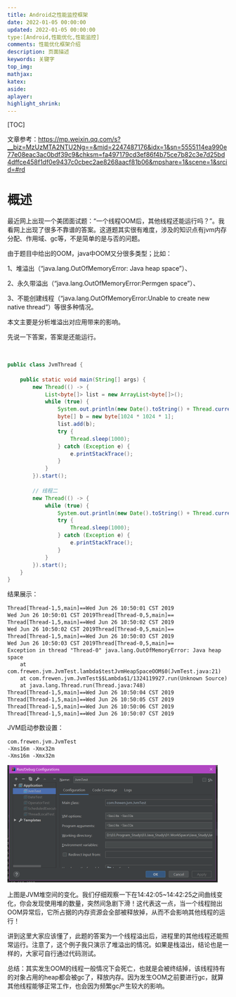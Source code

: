 ```yaml
---
title: Android之性能监控框架
date: 2022-01-05 00:00:00
updated: 2022-01-05 00:00:00
type:[Android,性能优化,性能监控]
comments: 性能优化框架介绍
description: 页面描述
keywords: 关键字
top_img:
mathjax:
katex:
aside:
aplayer:
highlight_shrink:
---
```


[TOC]



文章参考：https://mp.weixin.qq.com/s?__biz=MzUzMTA2NTU2Ng==&mid=2247487176&idx=1&sn=5555114ea990e77e08eac3ac0bdf39c9&chksm=fa497179cd3ef86f4b75ce7b82c3e7d25bd4dffce458f1df0e9437c0cbec2ae8268aacf81b06&mpshare=1&scene=1&srcid=#rd

# 概述

最近网上出现一个美团面试题：“一个线程OOM后，其他线程还能运行吗？”。我看网上出现了很多不靠谱的答案。这道题其实很有难度，涉及的知识点有jvm内存分配、作用域、gc等，不是简单的是与否的问题。

由于题目中给出的OOM，java中OOM又分很多类型；比如：

1、堆溢出（“java.lang.OutOfMemoryError: Java heap space”）、

2、永久带溢出（“java.lang.OutOfMemoryError:Permgen space”）、

3、不能创建线程（“java.lang.OutOfMemoryError:Unable to create new native thread”）等很多种情况。

本文主要是分析堆溢出对应用带来的影响。

先说一下答案，答案是还能运行。

​      

```java
public class JvmThread {

    public static void main(String[] args) {
        new Thread(() -> {
            List<byte[]> list = new ArrayList<byte[]>();
            while (true) {
                System.out.println(new Date().toString() + Thread.currentThread() + "==");
                byte[] b = new byte[1024 * 1024 * 1];
                list.add(b);
                try {
                    Thread.sleep(1000);
                } catch (Exception e) {
                    e.printStackTrace();
                }
            }
        }).start();

        // 线程二
        new Thread(() -> {
            while (true) {
                System.out.println(new Date().toString() + Thread.currentThread() + "==");
                try {
                    Thread.sleep(1000);
                } catch (Exception e) {
                    e.printStackTrace();
                }
            }
        }).start();
    }
}
```

结果展示：

```
Thread[Thread-1,5,main]==Wed Jun 26 10:50:01 CST 2019
Wed Jun 26 10:50:01 CST 2019Thread[Thread-0,5,main]==
Thread[Thread-1,5,main]==Wed Jun 26 10:50:02 CST 2019
Wed Jun 26 10:50:02 CST 2019Thread[Thread-0,5,main]==
Thread[Thread-1,5,main]==Wed Jun 26 10:50:03 CST 2019
Wed Jun 26 10:50:03 CST 2019Thread[Thread-0,5,main]==
Exception in thread "Thread-0" java.lang.OutOfMemoryError: Java heap space
	at com.frewen.jvm.JvmTest.lambda$testJvmHeapSpaceOOM$0(JvmTest.java:21)
	at com.frewen.jvm.JvmTest$$Lambda$1/1324119927.run(Unknown Source)
	at java.lang.Thread.run(Thread.java:748)
Thread[Thread-1,5,main]==Wed Jun 26 10:50:04 CST 2019
Thread[Thread-1,5,main]==Wed Jun 26 10:50:05 CST 2019
Thread[Thread-1,5,main]==Wed Jun 26 10:50:06 CST 2019
Thread[Thread-1,5,main]==Wed Jun 26 10:50:07 CST 2019
```



JVM启动参数设置：

```
com.frewen.jvm.JvmTest
-Xms16m -Xmx32m
-Xms16m -Xmx32m
```



<img src="images/image-20220307085905269.png" alt="image-20220307085905269" style="zoom:50%;" />



上图是JVM堆空间的变化。我们仔细观察一下在14:42:05~14:42:25之间曲线变化，你会发现使用堆的数量，突然间急剧下滑！这代表这一点，当一个线程抛出OOM异常后，它所占据的内存资源会全部被释放掉，从而不会影响其他线程的运行！

讲到这里大家应该懂了，此题的答案为一个线程溢出后，进程里的其他线程还能照常运行。注意了，这个例子我只演示了堆溢出的情况。如果是栈溢出，结论也是一样的，大家可自行通过代码测试。

总结：其实发生OOM的线程一般情况下会死亡，也就是会被终结掉，该线程持有的对象占用的heap都会被gc了，释放内存。因为发生OOM之前要进行gc，就算其他线程能够正常工作，也会因为频繁gc产生较大的影响。